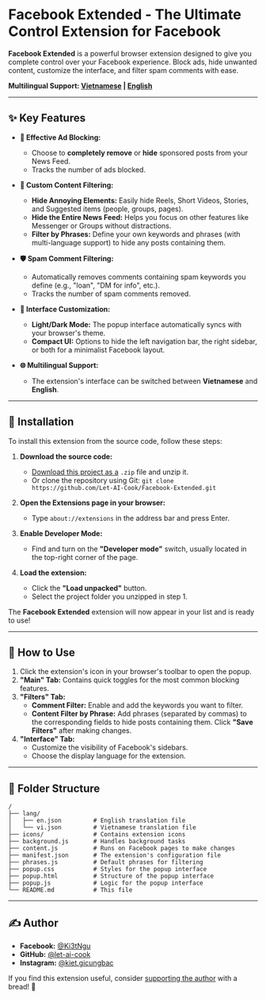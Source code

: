 # Facebook Extended - The Ultimate Control Extension for Facebook

**Facebook Extended** is a powerful browser extension designed to give you complete control over your Facebook experience. Block ads, hide unwanted content, customize the interface, and filter spam comments with ease.

**Multilingual Support: [Vietnamese](README-VI.md) | [English](README.md)**

---

## ✨ Key Features

- **🚫 Effective Ad Blocking:**
  - Choose to **completely remove** or **hide** sponsored posts from your News Feed.
  - Tracks the number of ads blocked.

- **🧹 Custom Content Filtering:**
  - **Hide Annoying Elements:** Easily hide Reels, Short Videos, Stories, and Suggested items (people, groups, pages).
  - **Hide the Entire News Feed:** Helps you focus on other features like Messenger or Groups without distractions.
  - **Filter by Phrases:** Define your own keywords and phrases (with multi-language support) to hide any posts containing them.

- **🛡️ Spam Comment Filtering:**
  - Automatically removes comments containing spam keywords you define (e.g., "loan", "DM for info", etc.).
  - Tracks the number of spam comments removed.

- **🎨 Interface Customization:**
  - **Light/Dark Mode:** The popup interface automatically syncs with your browser's theme.
  - **Compact UI:** Options to hide the left navigation bar, the right sidebar, or both for a minimalist Facebook layout.

- **🌐 Multilingual Support:**
  - The extension's interface can be switched between **Vietnamese** and **English**.

---

## 🚀 Installation

To install this extension from the source code, follow these steps:

1.  **Download the source code:**
    - [Download this project as a](https://github.com/Let-AI-Cook/Facebook-Extended/archive/refs/heads/main.zip) `.zip` file and unzip it.
    - Or clone the repository using Git: `git clone https://github.com/Let-AI-Cook/Facebook-Extended.git`

2.  **Open the Extensions page in your browser:**
     - Type `about://extensions` in the address bar and press Enter.

3.  **Enable Developer Mode:**
    - Find and turn on the **"Developer mode"** switch, usually located in the top-right corner of the page.

4.  **Load the extension:**
    - Click the **"Load unpacked"** button.
    - Select the project folder you unzipped in step 1.

The **Facebook Extended** extension will now appear in your list and is ready to use!

---

## 📖 How to Use

1.  Click the extension's icon in your browser's toolbar to open the popup.
2.  **"Main" Tab:** Contains quick toggles for the most common blocking features.
3.  **"Filters" Tab:**
    - **Comment Filter:** Enable and add the keywords you want to filter.
    - **Content Filter by Phrase:** Add phrases (separated by commas) to the corresponding fields to hide posts containing them. Click **"Save Filters"** after making changes.
4.  **"Interface" Tab:**
    - Customize the visibility of Facebook's sidebars.
    - Choose the display language for the extension.

---

## 📂 Folder Structure

```
/
├── lang/
│   ├── en.json         # English translation file
│   └── vi.json         # Vietnamese translation file
├── icons/              # Contains extension icons
├── background.js       # Handles background tasks
├── content.js          # Runs on Facebook pages to make changes
├── manifest.json       # The extension's configuration file
├── phrases.js          # Default phrases for filtering
├── popup.css           # Styles for the popup interface
├── popup.html          # Structure of the popup interface
├── popup.js            # Logic for the popup interface
└── README.md           # This file
```

---

## ✍️ Author

- **Facebook:** [@Ki3tNgu](https://www.facebook.com/Ki3tNgu/)
- **GitHub:** [@let-ai-cook](https://github.com/let-ai-cook)
- **Instagram:** [@kiet.gicungbac](https://www.instagram.com/kiet.gicungbac/)

If you find this extension useful, consider [supporting the author](https://buymeacoffee.com/nobido408x) with a bread! 🥖